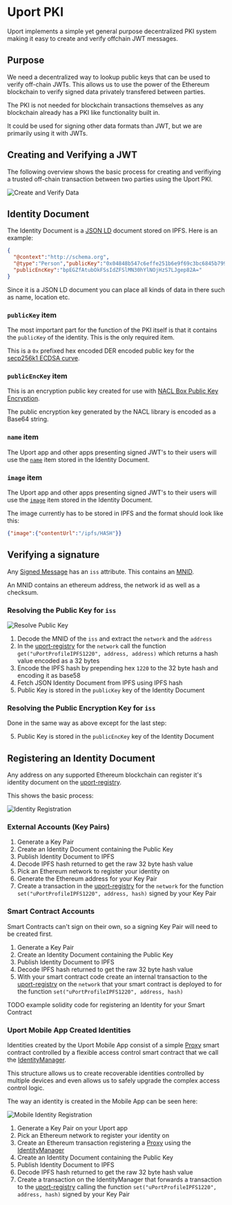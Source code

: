 # Uport PKI

Uport implements a simple yet general purpose decentralized PKI system making it easy to create and verify offchain JWT messages.

## Purpose

We need a decentralized way to lookup public keys that can be used to verify off-chain JWTs. This allows us to use the power of the Ethereum blockchain to verify signed data privately transfered between parties.

The PKI is not needed for blockchain transactions themselves as any blockchain already has a PKI like functionality built in.

It could be used for signing other data formats than JWT, but we are primarily using it with JWTs.

## Creating and Verifying a JWT

The following overview shows the basic process for creating and verifiying a trusted off-chain transaction between two parties using the Uport PKI.

![Create and Verify Data](jwtflow.png)

## Identity Document

The Identity Document is a [JSON LD](https://json-ld.org) document stored on IPFS. Here is an example:

[IPFS Hash QmNVHxsMAXvYktfHLYhRjcL7hGBBojTwY7mnJKsJweCZJK]:https://ipfs.infura.io/ipfs/QmNVHxsMAXvYktfHLYhRjcL7hGBBojTwY7mnJKsJweCZJK

```json
{ 
  "@context":"http://schema.org",
  "@type":"Person","publicKey":"0x04848b547c6effe251b6e9f69c3bc6845b7997963554703aa41bc1b4c8d8db787ac966938139d5b36f404b89727fbc279153a20ad43ff25da0c30edb8b84d9c836",
  "publicEncKey":"bpEGZfAtubOkFSsIdZFSlMN30hYlNOjHzS7LJgep82A="
}
```

Since it is a JSON LD document you can place all kinds of data in there such as name, location etc.

### `publicKey` item

The most important part for the function of the PKI itself is that it contains the `publicKey` of the identity. This is the only required item.

This is a `0x` prefixed hex encoded DER encoded public key for the [secp256k1 ECDSA curve](https://en.bitcoin.it/wiki/Secp256k1).

### `publicEncKey` item

This is an encryption public key created for use with [NACL Box Public Key Encryption](http://nacl.cr.yp.to/box.html).

The public encryption key generated by the NACL library is encoded as a Base64 string.

### `name` item

The Uport app and other apps presenting signed JWT's to their users will use the [`name`](http://schema.org/name) item stored in the Identity Document.

### `image` item

The Uport app and other apps presenting signed JWT's to their users will use the [`image`](http://schema.org/image) item stored in the Identity Document.

The image currently has to be stored in IPFS and the format should look like this:

```json
{"image":{"contentUrl":"/ipfs/HASH"}}
```

## Verifying a signature

Any [Signed Message](../messages/index.md) has an `iss` attribute. This contains an [MNID](https://github.com/uport-project/mnid).

An MNID contains an ethereum address, the network id as well as a checksum.

### Resolving the Public Key for `iss`

![Resolve Public Key](resolve.png)

1. Decode the MNID of the `iss` and extract the `network` and the `address`
2. In the [uport-registry](https://github.com/uport-project/uport-registry) for the `network` call the function `get("uPortProfileIPFS1220", address, address)` which returns a hash value encoded as a 32 bytes
3. Encode the IPFS hash by prepending hex `1220` to the 32 byte hash and encoding it as base58
4. Fetch JSON Identity Document from IPFS using IPFS hash
5. Public Key is stored in the `publicKey` key of the Identity Document

### Resolving the Public Encryption Key for `iss`
Done in the same way as above except for the last step:

5. Public Key is stored in the `publicEncKey` key of the Identity Document

## Registering an Identity Document

Any address on any supported Ethereum blockchain can register it's identity document on the [uport-registry](https://github.com/uport-project/uport-registry).

This shows the basic process:

![Identity Registration](registration.png)

### External Accounts (Key Pairs)

1. Generate a Key Pair
1. Create an Identity Document containing the Public Key
1. Publish Identity Document to IPFS
1. Decode IPFS hash returned to get the raw 32 byte hash value
1. Pick an Ethereum network to register your identity on
1. Generate the Ethereum address for your Key Pair
1. Create a transaction in the [uport-registry](https://github.com/uport-project/uport-registry) for the `network` for the function `set("uPortProfileIPFS1220", address, hash)` signed by your Key Pair

### Smart Contract Accounts

Smart Contracts can't sign on their own, so a signing Key Pair will need to be created first.

1. Generate a Key Pair
1. Create an Identity Document containing the Public Key
1. Publish Identity Document to IPFS
1. Decode IPFS hash returned to get the raw 32 byte hash value
1. With your smart contract code create an internal transaction to the [uport-registry](https://github.com/uport-project/uport-registry) on the `network` that your smart contract is deployed to for the function `set("uPortProfileIPFS1220", address, hash)`

TODO example solidity code for registering an Identity for your Smart Contract

### Uport Mobile App Created Identities

Identities created by the Uport Mobile App consist of a simple [Proxy](https://github.com/uport-project/uport-identity/blob/develop/contracts/Proxy.sol) smart contract controlled by a flexible access control smart contract that we call the [IdentityManager](https://github.com/uport-project/uport-identity/blob/develop/contracts/IdentityManager.sol).

This structure allows us to create recoverable identities controlled by multiple devices and even allows us to safely upgrade the complex access control logic.

The way an identity is created in the Mobile App can be seen here:

![Mobile Identity Registration](mobileregistration.png) 

1. Generate a Key Pair on your Uport app
1. Pick an Ethereum network to register your identity on
1. Create an Ethereum transaction registering a [Proxy](https://github.com/uport-project/uport-identity/blob/develop/contracts/Proxy.sol) using the [IdentityManager](https://github.com/uport-project/uport-identity/blob/develop/contracts/IdentityManager.sol)
1. Create an Identity Document containing the Public Key
1. Publish Identity Document to IPFS
1. Decode IPFS hash returned to get the raw 32 byte hash value
1. Create a transaction on the IdentityManager that forwards a transaction to the [uport-registry](https://github.com/uport-project/uport-registry) calling the function `set("uPortProfileIPFS1220", address, hash)` signed by your Key Pair

